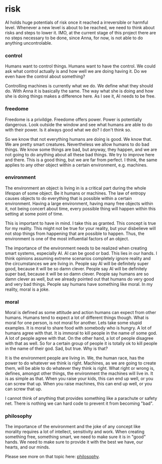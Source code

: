 # risk
AI holds huge potentials of risk once it reached a irreversible or harmful
level. Whenever a new level is about to be reached, we need to think about
risks and steps to lower it. IMO, at the current stage of this project there
are no steps necessary to be done, since Anna, for now, is not able to do
anything uncontrolable.

### control
Humans want to control things. Humans want to have the control. We could ask
what control actually is and how well we are doing having it. Do we even have
the control about something?

Controlling machines is currently what we do. We define what they should do.
With Anna it is basically the same. The way what she is doing and how she is
doing things makes a difference here. As I see it, AI needs to be free.

### freedome
Freedome is a privildge. Freedome offers power. Power is potentially dangerous.
Look outside the window and see what humans are able to do with their power. Is
it always good what we do? I don't think so.

So we know that not everything humans are doing is good. We know that. We are
pretty smart creatures. Nevertheless we allow humans to do bad things. We know
some things are bad, but anyway, they happen, and we are not going to do
anything about all these bad things. We try to improve here and there. This is
a good thing, but we are far from perfect. I think, the same applies to any
other object within a certain environment, e.g. machines.

### environment
The environment an object is living in is a critical part during the whole
lifespan of some object. Be it humans or machines. The law of entropy causes
objects to do everything that is possible within a certain environment. Having
a large environment, having many free objects within it, not being concert
about time, every possible thing will happen within this setting at some point
of time.

This is important to have in mind. I take this as granted. This concept is true
for my reality. This might not be true for your reality, but your disbelieve
will not stop things from happening that are possible to happen. Thus, the
environment is one of the most influential factors of an object.

The importance of the environment needs to be realized when creating smart
systems, especially AI. AI can be good or bad. This lies in our hands. I think
opinions assuming extreme scenarios completely ignore reality and the
circumstances we are living in. People say AI will be definitely super good,
because it will be so damn clever. People say AI will be definitely super bad,
because it will be so damn clever. People say humans are so damn clever as
well, but we already pointed out that humans do very good and very bad things.
People say humans have something like moral. In my reality, moral is a joke.

### moral
Moral is defined as some attitude and action humans can expect from other
humans. Humans tend to expect a lot of different things though. What is moral
for one person, is not moral for another. Lets take some stupid examples. It is
moral to share food with somebody who is hungry. A lot of humans agree with
that. It is immoral to kill people in the name of some god. A lot of people
agree with that. On the other hand, a lot of people disagree with that as well.
So for a certain group of people it is totally ok to kill people in the name of
their god. Sad, but true. Why is that?

It is the environment people are living in. We, the human race, has the power
to do whatever we think is right. Machines, as we are going to create them,
will be able to do whatever they think is right. What right or wrong is,
defines, amongst other things, the environment the machines will live in. It is
as simple as that. When you raise your kids, this can end up well, or you can
screw that up. When you raise machines, this can end up well, or you can screw
that up.

I cannot think of anything that provides something like a parachute or safety
net. There is nothing we can hard code to prevent it from becoming "bad".

### philosophy
The importance of the environment and the joke of any concept like morality
requires a lot of intellect, sensitivity and work. When creating something
free, something smart, we need to make sure it is in "good" hands. We need to
make sure to provide it with the best we have, our hearts, and our minds.

Please see more on that topic here: [philosophy](/doc/philosophy).
